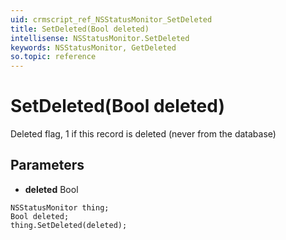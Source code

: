 ```yaml
---
uid: crmscript_ref_NSStatusMonitor_SetDeleted
title: SetDeleted(Bool deleted)
intellisense: NSStatusMonitor.SetDeleted
keywords: NSStatusMonitor, GetDeleted
so.topic: reference
---
```


# SetDeleted(Bool deleted)

Deleted flag, 1 if this record is deleted (never from the database)

## Parameters

* **deleted** Bool

```crmscript
NSStatusMonitor thing;
Bool deleted;
thing.SetDeleted(deleted);
```

